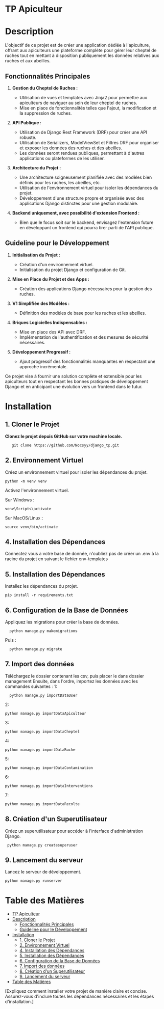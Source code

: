 # TP Apiculteur

# Description

L'objectif de ce projet est de créer une application dédiée à l'apiculture, offrant aux apiculteurs une plateforme complète pour gérer leur cheptel de ruches tout en mettant à disposition publiquement les données relatives aux ruches et aux abeilles.

## Fonctionnalités Principales

1. **Gestion du Cheptel de Ruches :**
   - Utilisation de vues et templates avec Jinja2 pour permettre aux apiculteurs de naviguer au sein de leur cheptel de ruches.
   - Mise en place de fonctionnalités telles que l'ajout, la modification et la suppression de ruches.

2. **API Publique :**
   - Utilisation de Django Rest Framework (DRF) pour créer une API robuste.
   - Utilisation de Serializers, ModelViewSet et Filtres DRF pour organiser et exposer les données des ruches et des abeilles.
   - Les données seront rendues publiques, permettant à d'autres applications ou plateformes de les utiliser.

3. **Architecture du Projet :**
   - Une architecture soigneusement planifiée avec des modèles bien définis pour les ruches, les abeilles, etc.
   - Utilisation de l'environnement virtuel pour isoler les dépendances du projet.
   - Développement d'une structure propre et organisée avec des applications Django distinctes pour une gestion modulaire.

4. **Backend uniquement, avec possibilité d'extension Frontend :**
   - Bien que le focus soit sur le backend, envisagez l'extension future en développant un frontend qui pourra tirer parti de l'API publique.

## Guideline pour le Développement

1. **Initialisation du Projet :**
   - Création d'un environnement virtuel.
   - Initialisation du projet Django et configuration de Git.

2. **Mise en Place du Projet et des Apps :**
   - Création des applications Django nécessaires pour la gestion des ruches.

3. **V1 Simplifiée des Modèles :**
   - Définition des modèles de base pour les ruches et les abeilles.

4. **Briques Logicielles Indispensables :**
   - Mise en place des API avec DRF.
   - Implémentation de l'authentification et des mesures de sécurité nécessaires.

5. **Développement Progressif :**
   - Ajout progressif des fonctionnalités manquantes en respectant une approche incrémentale.

Ce projet vise à fournir une solution complète et extensible pour les apiculteurs tout en respectant les bonnes pratiques de développement Django et en anticipant une évolution vers un frontend dans le futur.

# Installation

## 1. Cloner le Projet

   **Clonez le projet depuis GitHub sur votre machine locale.**

    
       git clone https://github.com/Nocsyy/django_tp.git
   
    
## 2. Environnement Virtuel

   Créez un environnement virtuel pour isoler les dépendances du projet.

    
    python -m venv venv
    
   Activez l'environnement virtuel.

   Sur Windows : 
  
    venv\Scripts\activate
    
   Sur MacOS/Linux : 
    
    source venv/bin/activate
   
## 4. Installation des Dépendances
   Connectez vous a votre base de donnée, n'oubliez pas de créer un .env à la racine du projet en suivant le fichier env-templates
    
    
## 5. Installation des Dépendances
   Installez les dépendances du projet.
    
    pip install -r requirements.txt
   

## 6. Configuration de la Base de Données
   Appliquez les migrations pour créer la base de données.
    
      python manage.py makemigrations
   Puis : 
   
      python manage.py migrate
   
## 7. Import des données 
   Téléchargez le dossier contenant les csv, puis placer le dans dossier management 
   Ensuite, dans l'ordre, importez les données avec les commandes suivantes : 
   1:
   
      python manage.py importDataUser
   2: 
   
    python manage.py importDataApiculteur
   3: 
   
    python manage.py importDataCheptel
   4: 
   
    python manage.py importDataRuche
   5: 
   
    python manage.py importDataContamination
   6: 
   
    python manage.py importDataInterventions
   7:
   
    python manage.py importDataRecolte
    

## 8. Création d'un Superutilisateur

   Créez un superutilisateur pour accéder à l'interface d'administration Django.

     python manage.py createsuperuser

## 9. Lancement du serveur 
   Lancez le serveur de développement.


    python manage.py runserver
  

# Table des Matières

- [TP Apiculteur](#tp-apiculteur)
- [Description](#description)
  - [Fonctionnalités Principales](#fonctionnalités-principales)
  - [Guideline pour le Développement](#guideline-pour-le-développement)
- [Installation](#installation)
  - [1. Cloner le Projet](#1-cloner-le-projet)
  - [2. Environnement Virtuel](#2-environnement-virtuel)
  - [4. Installation des Dépendances](#4-installation-des-dépendances)
  - [5. Installation des Dépendances](#5-installation-des-dépendances)
  - [6. Configuration de la Base de Données](#6-configuration-de-la-base-de-données)
  - [7. Import des données](#7-import-des-données)
  - [8. Création d'un Superutilisateur](#8-création-dun-superutilisateur)
  - [9. Lancement du serveur](#9-lancement-du-serveur)
- [Table des Matières](#table-des-matières)



[Expliquez comment installer votre projet de manière claire et concise. Assurez-vous d'inclure toutes les dépendances nécessaires et les étapes d'installation.]
